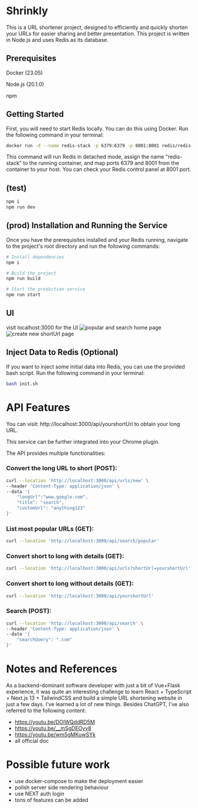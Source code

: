 # Shrinkly

This is a URL shortener project, designed to efficiently and quickly shorten your URLs for easier sharing and better presentation. This project is written in Node.js and uses Redis as its database. 

## Prerequisites
Docker (23.05)

Node.js (20.1.0)

npm

## Getting Started
First, you will need to start Redis locally. You can do this using Docker. Run the following command in your terminal:
```bash
docker run -d --name redis-stack -p 6379:6379 -p 8001:8001 redis/redis-stack:latest
```
This command will run Redis in detached mode, assign the name "redis-stack" to the running container, and map ports 6379 and 8001 from the container to your host. You can check your Redis control panel at 8001 port.


## (test)
```bash
npm i
npm run dev
````


## (prod) Installation and Running the Service
Once you have the prerequisites installed and your Redis running, navigate to the project's root directory and run the following commands:
```bash
# Install dependencies
npm i

# Build the project
npm run build

# Start the production service
npm run start
````

## UI
visit localhost:3000 for the UI
![popular and search home page](https://github.com/Steven0706/urlshorten-next13-redis/assets/15137242/17f4a319-7469-47e0-b322-225e0ea2e6ed)
![create new shortUrl page](https://github.com/Steven0706/urlshorten-next13-redis/assets/15137242/bada59c0-1813-470b-8eb6-1697ef76d091)


## Inject Data to Redis (Optional)
If you want to inject some initial data into Redis, you can use the provided bash script. Run the following command in your terminal:
```bash
bash init.sh
````

# API Features
You can visit: http://localhost:3000/api/yourshortUrl to obtain your long URL.

This service can be further integrated into your Chrome plugin.

The API provides multiple functionalities:

### Convert the long URL to short (POST):
```bash
curl --location 'http://localhost:3000/api/urls/new' \
--header 'Content-Type: application/json' \
--data '{
    "longUrl":"www.google.com",
    "title": "search",
    "customUrl": "anything123"
}'
```
### List most popular URLs (GET):
```bash
curl --location 'http://localhost:3000/api/search/popular'
```
### Convert short to long with details (GET):
```bash
curl --location 'http://localhost:3000/api/urls?shortUrl=yourshortUrl'
```
### Convert short to long without details (GET):
```bash
curl --location 'http://localhost:3000/api/yourshortUrl'
```
### Search (POST):
```bash
curl --location 'http://localhost:3000/api/search' \
--header 'Content-Type: application/json' \
--data '{
    "searchQuery": ".com"
}'
```

# Notes and References
As a backend-dominant software developer with just a bit of Vue+Flask experience, it was quite an interesting challenge to learn React + TypeScript + Next.js 13 + TailwindCSS and build a simple URL shortening website in just a few days. I've learned a lot of new things. Besides ChatGPT, I've also referred to the following content:
* https://youtu.be/DOIWQddRD5M
* https://youtu.be/__mSgDEOyv8
* https://youtu.be/wm5gMKuwSYk
* all official doc

# Possible future work
* use docker-compose to make the deployment easier
* polish server side rendering behaviour
* use NEXT auth login 
* tons of features can be added
